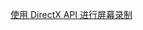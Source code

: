 
<p id="gGCZpYp4JWtJL379RgFXDp">

[使用 DirectX API 进行屏幕录制](./%E4%BD%BF%E7%94%A8%20DirectX%20API%20%E8%BF%9B%E8%A1%8C%E5%B1%8F%E5%B9%95%E5%BD%95%E5%88%B6/index.md)

</p>
